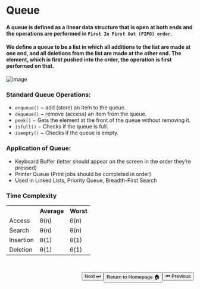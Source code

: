 # Queue

#### A queue is defined as a linear data structure that is open at both ends and the operations are performed in `First In First Out (FIFO) order`.

#### We define a queue to be a list in which all additions to the list are made at one end, and all deletions from the list are made at the other end. The element, which is first pushed into the order, the operation is first performed on that.

![image](https://user-images.githubusercontent.com/72748315/208666067-ad2e6ae1-0a3b-4376-b28e-60fd6b495d83.png)

### Standard Queue Operations:

- `enqueue()` − add (store) an item to the queue.
- `dequeue()` − remove (access) an item from the queue.
- `peek()` − Gets the element at the front of the queue without removing it.
- `isfull()` − Checks if the queue is full.
- `isempty()` − Checks if the queue is empty.

### Application of Queue:

- Keyboard Buffer (letter should appear on the screen in the order they’re pressed)
- Printer Queue (Print jobs should be completed in order)
- Used in Linked Lists, Priority Queue, Breadth-First Search

### Time Complexity

<table>
    <tr>
        <th>&nbsp;</th>
        <th>Average</th>
        <th>Worst</th>
    </tr>
    <tr>
        <td>Access</td>
        <td>θ(n)</td>
        <td>θ(n)</td>
    </tr>
    <tr>
        <td>Search</td>
        <td>θ(n)</td>
        <td>θ(n)</td>
    </tr>
    <tr>
        <td>Insertion</td>
        <td>θ(1)</td>
        <td>θ(1)</td>
    </tr>
    <tr>
        <td>Deletion</td>
        <td>θ(1)</td>
        <td>θ(1)</td>
    </tr>
</table>

<a style="float:right; margin-top: 30px"
 href='./Stack.md'>
<button>⏮ Previous</button>
</a>
<a style="float: right; margin-top:30px"
 href='../../README.md'>
<button>Return to Homepage 🏠</button>
</a>
<a style="float:right; margin-top: 30px"
 href='#'>
<button>Next ⏭</button>
</a>
